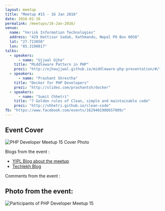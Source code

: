 ```yaml
---
layout: meetup
title: "Meetup #15 - 16 Jan 2016"
date: 2016-01-16
permalink: /meetups/16-Jan-2016/
venue:
  name: "Verisk Information Technologies"
  address: "429 Hattisar Sadak, Kathmandu, Nepal PO Box 6058"
  lat: "27.713058"
  lon: "85.3198817"
talks:
  - speakers:
      - name: "Ujjwal Ojha"
    title: "Middleware Pattern in PHP"
    prezi: "http://ojhaujjwal.github.io/middleware-php-presentation/#/"
  - speakers:
      - name: "Prashant Shrestha"
    title: "Docker for PHP Developers"
    prezi: "http://slides.com/prashantsh/docker"
  - speakers:
      - name: "Sumit Chhetri"
    title: "7 Golden rules of Clean, simple and maintainable code"
    prezi: "http://shhetri.github.io/clean-code"
fb: "https://www.facebook.com/events/1629401980657009/"
---
```


## Event Cover

![PHP Developer Meetup 15 Cover Photo](/php/public/images/meetup-15/cover-15.jpg "PHP Developer Meetup 15 cover photo")

Blogs from the event :

- [YIPL Blog about the meetup](https://blog.yipl.com.np/php-developers-meet-up-15-e07a73f5a43e#.62m33hoen)
- [Techlekh Blog](http://techlekh.com/2016/01/14/php-developers-meetup-15/)

Comments from the event :

## Photo from the event:

![Participants of PHP Developer Meetup 15](/php/public/images/meetup-15/group-photo-15.jpg "Participants of PHP Developer Meetup 15")
